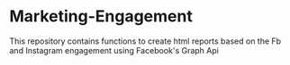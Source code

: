# Marketing-Engagement
This repository contains functions to create html reports based on the Fb and Instagram engagement using Facebook's Graph Api
